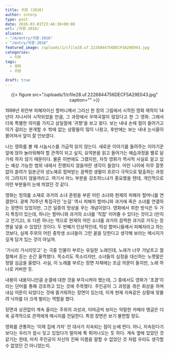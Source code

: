 ```yaml
---
title: 귀향 (2016)
author: interp
type: post
date: 2016-03-01T23:46:38+00:00
url: /귀향-2016/
aliases: 
- "/m/entry/귀향-2016"
- "/entry/귀향-2016"
featured_image: /uploads/1/cfile28.uf.2226844756DECF5A29E043.jpg
categories:
  - 리뷰
tags:
  - 영화
  - 귀향

draft: true
---
```


<center>
{{< figure src="/uploads/1/cfile28.uf.2226844756DECF5A29E043.jpg" caption="" >}}
</center>

<p style="text-align: justify;">
  1999년 위안부 피해자이신 할머니께서 그리신 한 장의 그림에서 시작된 영화 제작이 14년이 지나서야 시작되었을 만큼, 그 과정에서 우여곡절이 많았다고 한 그 영화. 그래서 더욱 특별한 의미를 가지고 삼일절에 '귀향'을 보고 왔다. 보는 내내 손에 힘이 들어가고 이가 갈리는 분개할 수 밖에 없는 상황들이 많이 나왔고, 후반에는 보는 내내 눈시울이 붉어져서 앞이 잘 안보였다.
</p>

<p style="text-align: justify;">
  나는 영화를 볼 때 시놉시스를 가급적 읽지 않는다. 새로운 이야기를 들려주는 이야기꾼 앞에 앉아 놀라워해야 할 관객이 되고 싶지, 요약본을 읽고 들어가는 예습과정을 별로 달가워 하지 않기 때문이다. 물론 이번에도 그랬지만, 자칫 영화가 역사적 사실로 알고 있는 예상 가능한 범위 내에서 진행되지 않을까란 생각이 들었다. 어린 나이에 아무 잘못 없이 끌려가 일본군의 성노예로 핍박받는 끔찍한 생활이 흐르다 극적으로 탈출하는 과정이 그려지지 않을까라고. 여기서 어느 부분을 강조하느냐가 중요했을 텐데, 개인적으로 이런 부분들이 눈에 띄었던 것 같다.
</p>

<p style="text-align: justify;">
  영화는 빙의를 소재로 과거의 소녀 혼령을 부른 어린 소녀와 현재의 피해자 할머니를 연결한다. 광복 70주년 특집극인 '눈길' 역시 피해자 할머니와 과거에 죽은 소녀를 연결하는 장면이 있었지만, 그건 일종의 망상을 꾸는 개념이었다. 영화에서 취한 방식은 두 가지 특징이 있는데, 하나는 할머니와 과거의 소녀를 '직접' 이어줄 수 있다는 것이고 (만지고 안기고), 또 다른 하나는 역으로 현재의 어린 소녀를 과거의 끔찍한 과거로 가두는 장면을 넣을 수 있었단 것이다. 두 번째가 인상적인데, 막상 할머니들께서 피해자라고 하는 것보다, 실제 주위의 어린 중학생 소녀들이 그런 꼴을 당한다고 생각해 보라는 메시지가 깊게 담겨 있는 것이 아닐까.
</p>

<p style="text-align: justify;">
  '가시리 가시리잇고' 는 극중 인물이 부르는 유일한 노래인데, 노래가 너무 갸날프고 절절해서 듣는 순간 울컥했다. 목소리도 목소리지만, 소녀들의 심정을 대신하는 노랫말은 정말 심금을 울렸다. 사실, 이 노래를 부르는 장면 자체에는 조금 의문이 들지만, 노래 하나로 커버한 듯.
</p>

<p style="text-align: justify;">
  내용이 내용이니만큼 순결에 대한 것을 부각시켜야 했는데, 그 중에서도 영화가 '초경'이라는 단어를 통해 강조하고 있는 것에 주목했다. 주인공이 그 과정을 겪은 회상을 하며 내심 어른이 되었다는 것에 즐거워하는 장면이 있는데, 이게 현재 지옥같은 상황에 맞물려 낙차를 더 크게 벌리는 역할을 했다.
</p>

<p style="text-align: justify;">
  장면과 상관없이 계속 울리는 주위의 괴성과, 이따금씩 보이는 악랄한 카메라 앵글은 더욱 공격적으로 관객에게 메시지를 전달한다. 특정 장면은 보기 불편할 정도.
</p>

<p style="text-align: justify;">
  영화를 관통하는 '이제 집에 가자' 란 대사가 지속되는 점이 눈에 띈다. 아니, 지속된다기 보다는 우리가 잠시 잊고 있었다가 말미에 툭 튀어나오는 듯 하다. 계속 옆에 있었던 것 같기는 한데, 마치 주인공이 자신의 진짜 이름을 말할 수 없었던 것 처럼 우리도 생각할 수 없었던 건 아니었는지.
</p>
